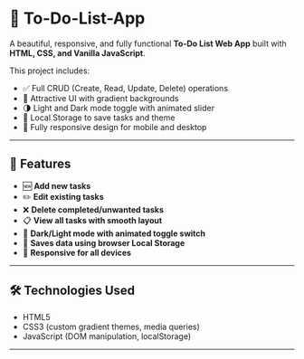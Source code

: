 # 📝 To-Do-List-App 

A beautiful, responsive, and fully functional **To-Do List Web App** built with **HTML, CSS, and Vanilla JavaScript**.

This project includes:
- ✅ Full CRUD (Create, Read, Update, Delete) operations
- 🌈 Attractive UI with gradient backgrounds
- 🌗 Light and Dark mode toggle with animated slider
- 💾 Local Storage to save tasks and theme
- 📱 Fully responsive design for mobile and desktop

---

## 🎯 Features

- 🆕 **Add new tasks**
- ✏️ **Edit existing tasks**
- ❌ **Delete completed/unwanted tasks**
- 📋 **View all tasks with smooth layout**
- 🌙 **Dark/Light mode with animated toggle switch**
- 💽 **Saves data using browser Local Storage**
- 📱 **Responsive for all devices**

---

## 🛠️ Technologies Used

- HTML5
- CSS3 (custom gradient themes, media queries)
- JavaScript (DOM manipulation, localStorage)

---
